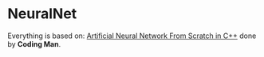# NeuralNet
Everything is based on: [Artificial Neural Network From Scratch in C++](https://www.youtube.com/watch?v=k_VdZVJeEyg) done by **Coding Man**.